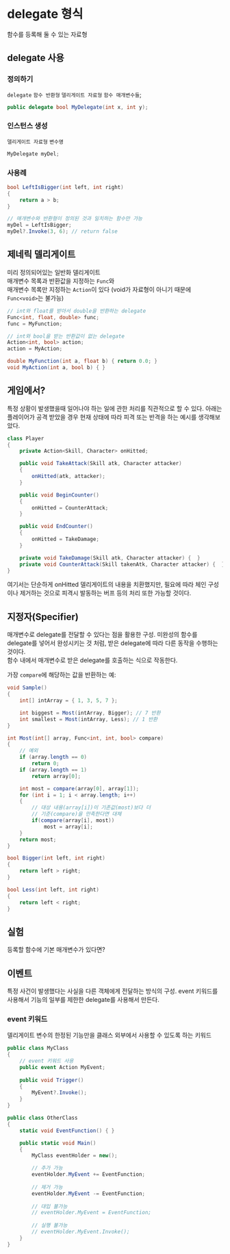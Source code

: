 # delegate 형식

함수를 등록해 둘 수 있는 자료형

## delegate 사용

### 정의하기

`delegate` `함수 반환형` `델리게이트 자료형` `함수 매개변수들`;

```C#
public delegate bool MyDelegate(int x, int y);
```

### 인스턴스 생성

`델리게이트 자료형` `변수명`

```C#
MyDelegate myDel;
```

### 사용례

```C#
bool LeftIsBigger(int left, int right)
{
    return a > b;
}

// 매개변수와 반환형이 정의된 것과 일치하는 함수만 가능
myDel = LeftIsBigger;
myDel?.Invoke(3, 6); // return false
```

## 제네릭 델리게이트

미리 정의되어있는 일반화 델리게이트  
매개변수 목록과 반환값을 지정하는 `Func`와  
매개변수 목록만 지정하는 `Action`이 있다  (void가 자료형이 아니기 때문에 `Func<void>`는 불가능)

```C#
// int와 float를 받아서 double을 반환하는 delegate
Func<int, float, double> func;
func = MyFunction;

// int와 bool을 받는 반환값이 없는 delegate
Action<int, bool> action;
action = MyAction;

double MyFunction(int a, float b) { return 0.0; }
void MyAction(int a, bool b) { }
```

## 게임에서?

특정 상황이 발생했을때 일어나야 하는 일에 관한 처리를 직관적으로 할 수 있다. 아래는 플레이어가 공격 받았을 경우 현재 상태에 따라 피격 또는 반격을 하는 예시를 생각해보았다.

```C#
class Player
{
    private Action<Skill, Character> onHitted;

    public void TakeAttack(Skill atk, Character attacker)
    {
        onHitted(atk, attacker);
    }

    public void BeginCounter()
    {
        onHitted = CounterAttack;
    }

    public void EndCounter()
    {
        onHitted = TakeDamage;
    }

    private void TakeDamage(Skill atk, Character attacker) {  }
    private void CounterAttack(Skill takenAtk, Character attacker) {  }
}
```

여기서는 단순하게 onHitted 델리게이트의 내용을 치환했지만, 필요에 따라 체인 구성이나 제거하는 것으로 피격시 발동하는 버프 등의 처리 또한 가능할 것이다.

## 지정자(Specifier)

매개변수로 delegate를 전달할 수 있다는 점을 활용한 구성. 미완성의 함수를 delegate를 넣어서 완성시키는 것 처럼, 받은 delegate에 따라 다른 동작을 수행하는 것이다.  
함수 내에서 매개변수로 받은 delegate를 호출하는 식으로 작동한다.

가장 `compare`에 해당하는 값을 반환하는 예:

```C#
void Sample()
{
    int[] intArray = { 1, 3, 5, 7 };

    int biggest = Most(intArray, Bigger); // 7 반환
    int smallest = Most(intArray, Less); // 1 반환
}

int Most(int[] array, Func<int, int, bool> compare)
{
    // 예외
    if (array.length == 0)
        return 0;
    if (array.length == 1)
        return array[0];

    int most = compare(array[0], array[1]);
    for (int i = 1; i < array.length; i++)
    {
        // 대상 내용(array[i])이 기존값(most)보다 더
        // 기준(compare)을 만족한다면 대체
        if(compare(array[i], most))
            most = array[i];
    }
    return most;
}

bool Bigger(int left, int right)
{
    return left > right;
}

bool Less(int left, int right)
{
    return left < right;
}
```

## 실험

등록할 함수에 기본 매개변수가 있다면?

## 이벤트

특정 사건이 발생했다는 사실을 다른 객체에게 전달하는 방식의 구성. event 키워드를 사용해서 기능의 일부를 제한한 delegate를 사용해서 만든다.

### event 키워드

델리게이트 변수의 한정된 기능만을 클래스 외부에서 사용할 수 있도록 하는 키워드

```C#
public class MyClass
{
    // event 키워드 사용
    public event Action MyEvent;
    
    public void Trigger()
    {
        MyEvent?.Invoke();
    }
}

public class OtherClass
{
    static void EventFunction() { }

    public static void Main()
    {
        MyClass eventHolder = new();

        // 추가 가능
        eventHolder.MyEvent += EventFunction;
        
        // 제거 가능
        eventHolder.MyEvent -= EventFunction;
        
        // 대입 불가능
        // eventHolder.MyEvent = EventFunction;
        
        // 실행 불가능
        // eventHolder.MyEvent.Invoke();
    }
}
```
